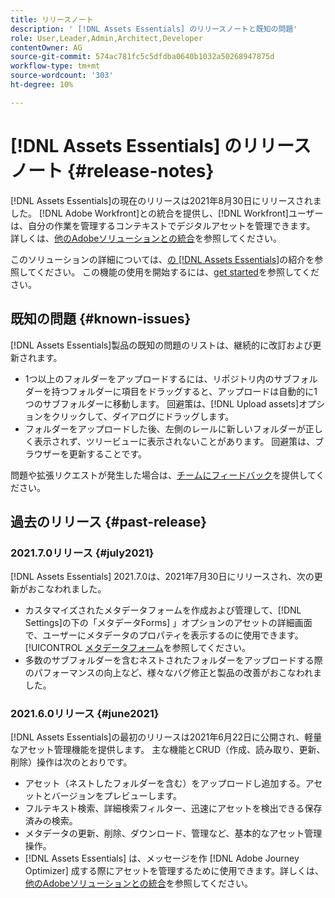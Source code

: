 ```yaml
---
title: リリースノート
description: ' [!DNL Assets Essentials] のリリースノートと既知の問題'
role: User,Leader,Admin,Architect,Developer
contentOwner: AG
source-git-commit: 574ac781fc5c5dfdba0640b1032a50268947875d
workflow-type: tm+mt
source-wordcount: '303'
ht-degree: 10%

---
```



# [!DNL Assets Essentials] のリリースノート  {#release-notes}

[!DNL Assets Essentials]の現在のリリースは2021年8月30日にリリースされました。 [!DNL Adobe Workfront]との統合を提供し、[!DNL Workfront]ユーザーは、自分の作業を管理するコンテキストでデジタルアセットを管理できます。 詳しくは、[他のAdobeソリューションとの統合](/help/integration.md)を参照してください。

このソリューションの詳細については、[の [!DNL Assets Essentials]](introduction.md)の紹介を参照してください。 この機能の使用を開始するには、[get started](/help/get-started.md)を参照してください。

## 既知の問題 {#known-issues}

[!DNL Assets Essentials]製品の既知の問題のリストは、継続的に改訂および更新されます。

* 1つ以上のフォルダーをアップロードするには、リポジトリ内のサブフォルダーを持つフォルダーに項目をドラッグすると、アップロードは自動的に1つのサブフォルダーに移動します。 回避策は、[!DNL Upload assets]オプションをクリックして、ダイアログにドラッグします。<!-- CQ-4327753 -->
* フォルダーをアップロードした後、左側のレールに新しいフォルダーが正しく表示されず、ツリービューに表示されないことがあります。 回避策は、ブラウザーを更新することです。<!-- CQ-4323534 -->

<!--
* Use assets that do not have whitespace in the file names. The replies to comments do not work for such assets.
-->

問題や拡張リクエストが発生した場合は、[チームにフィードバック](#provide-feedback)を提供してください。

## 過去のリリース {#past-release}

### 2021.7.0リリース {#july2021}

[!DNL Assets Essentials] 2021.7.0は、2021年7月30日にリリースされ、次の更新がおこなわれました。

* カスタマイズされたメタデータフォームを作成および管理して、[!DNL Settings]の下の「メタデータForms] 」オプションのアセットの詳細画面で、ユーザーにメタデータのプロパティを表示するのに使用できます。 [!UICONTROL [メタデータフォーム](metadata.md#metadata-forms)を参照してください。
* 多数のサブフォルダーを含むネストされたフォルダーをアップロードする際のパフォーマンスの向上など、様々なバグ修正と製品の改善がおこなわれました。

### 2021.6.0リリース {#june2021}

[!DNL Assets Essentials]の最初のリリースは2021年6月22日に公開され、軽量なアセット管理機能を提供します。 主な機能とCRUD（作成、読み取り、更新、削除）操作は次のとおりです。

* アセット（ネストしたフォルダーを含む）をアップロードし追加する。アセットとバージョンをプレビューします。
* フルテキスト検索、詳細検索フィルター、迅速にアセットを検出できる保存済みの検索。
* メタデータの更新、削除、ダウンロード、管理など、基本的なアセット管理操作。
* [!DNL Assets Essentials] は、メッセージを作 [!DNL Adobe Journey Optimizer] 成する際にアセットを管理するために使用できます。詳しくは、[他のAdobeソリューションとの統合](/help/integration.md)を参照してください。
